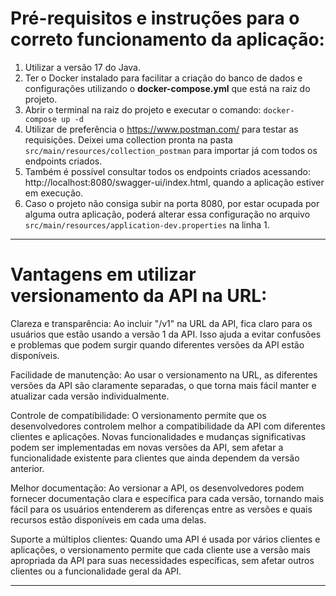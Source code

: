 # Pré-requisitos e instruções para o correto funcionamento da aplicação:

1. Utilizar a versão 17 do Java.
2. Ter o Docker instalado para facilitar a criação do banco de dados e configurações utilizando o **docker-compose.yml** que está na raiz do projeto.
3. Abrir o terminal na raiz do projeto e executar o comando: `docker-compose up -d`
4. Utilizar de preferência o https://www.postman.com/ para testar as requisições. Deixei uma collection pronta na pasta `src/main/resources/collection_postman` para importar já com todos os endpoints criados.
5. Também é possível consultar todos os endpoints criados acessando: http://localhost:8080/swagger-ui/index.html, quando a aplicação estiver em execução.
6. Caso o projeto não consiga subir na porta 8080, por estar ocupada por alguma outra aplicação, poderá alterar essa configuração no arquivo `src/main/resources/application-dev.properties` na linha 1.

---

# Vantagens em utilizar versionamento da API na URL:

Clareza e transparência: Ao incluir "/v1" na URL da API, fica claro para os usuários que estão usando a versão 1 da API. Isso ajuda a evitar confusões e problemas que podem surgir quando diferentes versões da API estão disponíveis.

Facilidade de manutenção: Ao usar o versionamento na URL, as diferentes versões da API são claramente separadas, o que torna mais fácil manter e atualizar cada versão individualmente.

Controle de compatibilidade: O versionamento permite que os desenvolvedores controlem melhor a compatibilidade da API com diferentes clientes e aplicações. Novas funcionalidades e mudanças significativas podem ser implementadas em novas versões da API, sem afetar a funcionalidade existente para clientes que ainda dependem da versão anterior.

Melhor documentação: Ao versionar a API, os desenvolvedores podem fornecer documentação clara e específica para cada versão, tornando mais fácil para os usuários entenderem as diferenças entre as versões e quais recursos estão disponíveis em cada uma delas.

Suporte a múltiplos clientes: Quando uma API é usada por vários clientes e aplicações, o versionamento permite que cada cliente use a versão mais apropriada da API para suas necessidades específicas, sem afetar outros clientes ou a funcionalidade geral da API.

---